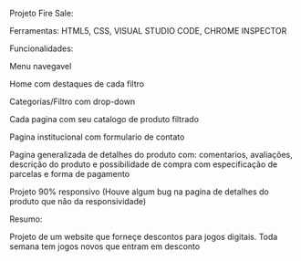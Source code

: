 Projeto Fire Sale:

Ferramentas:
HTML5, CSS, VISUAL STUDIO CODE, CHROME INSPECTOR

Funcionalidades:

Menu navegavel

Home com destaques de cada filtro

Categorias/Filtro com drop-down

Cada pagina com seu catalogo de produto filtrado

Pagina institucional com  formulario de contato

Pagina generalizada de detalhes do produto com:
comentarios, avaliações, descrição do produto e possibilidade de compra com especificação de parcelas e forma de pagamento

Projeto 90% responsivo (Houve algum bug na pagina de detalhes do produto que não da responsividade)


Resumo:

Projeto de um website que forneçe descontos para jogos digitais. Toda semana tem jogos novos que entram em desconto

